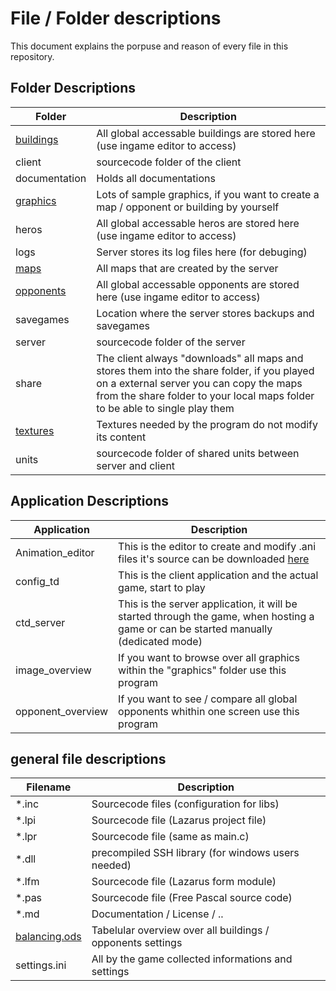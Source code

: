 # File / Folder descriptions

This document explains the porpuse and reason of every file in this repository.

## Folder Descriptions

| Folder | Description |
| --- | --- |
| [buildings](https://github.com/PascalCorpsman/ConfigTD_Data/tree/main/buildings) | All global accessable buildings are stored here (use ingame editor to access)
| client | sourcecode folder of the client
| documentation| Holds all documentations
| [graphics](https://github.com/PascalCorpsman/ConfigTD_Data/tree/main/graphics) | Lots of sample graphics, if you want to create a map / opponent or building by yourself
| heros | All global accessable heros are stored here (use ingame editor to access)
| logs | Server stores its log files here (for debuging)
| [maps](https://github.com/PascalCorpsman/ConfigTD_Data/tree/main/maps) | All maps that are created by the server
| [opponents](https://github.com/PascalCorpsman/ConfigTD_Data/tree/main/opponents) | All global accessable opponents are stored here (use ingame editor to access)
| savegames | Location where the server stores backups and savegames
| server | sourcecode folder of the server
| share | The client always "downloads" all maps and stores them into the share folder, if you played on a external server you can copy the maps from the share folder to your local maps folder to be able to single play them
| [textures](https://github.com/PascalCorpsman/ConfigTD/tree/main/textures) | Textures needed by the program do not modify its content
| units | sourcecode folder of shared units between server and client

## Application Descriptions

| Application | Description |
| --- | --- |
| Animation_editor | This is the editor to create and modify .ani files it's source can be downloaded [here](https://github.com/PascalCorpsman/Examples/tree/master/OpenGL/Animation_Editor)
| config_td | This is the client application and the actual game, start to play
| ctd_server | This is the server application, it will be started through the game, when hosting a game or can be started manually (dedicated mode)
| image_overview | If you want to browse over all graphics within the "graphics" folder use this program
| opponent_overview | If you want to see / compare all global opponents whithin one screen use this program 

## general file descriptions

| Filename | Description |
| --- | --- |
| *.inc | Sourcecode files (configuration for libs)
| *.lpi | Sourcecode file (Lazarus project file)
| *.lpr | Sourcecode file (same as main.c)
| *.dll | precompiled SSH library (for windows users needed)
| *.lfm | Sourcecode file (Lazarus form module)
| *.pas | Sourcecode file (Free Pascal source code)
| *.md | Documentation / License / ..
| [balancing.ods](https://github.com/PascalCorpsman/ConfigTD_Data/tree/main/balancing.ods) | Tabelular overview over all buildings / opponents settings
| settings.ini | All by the game collected informations and settings



